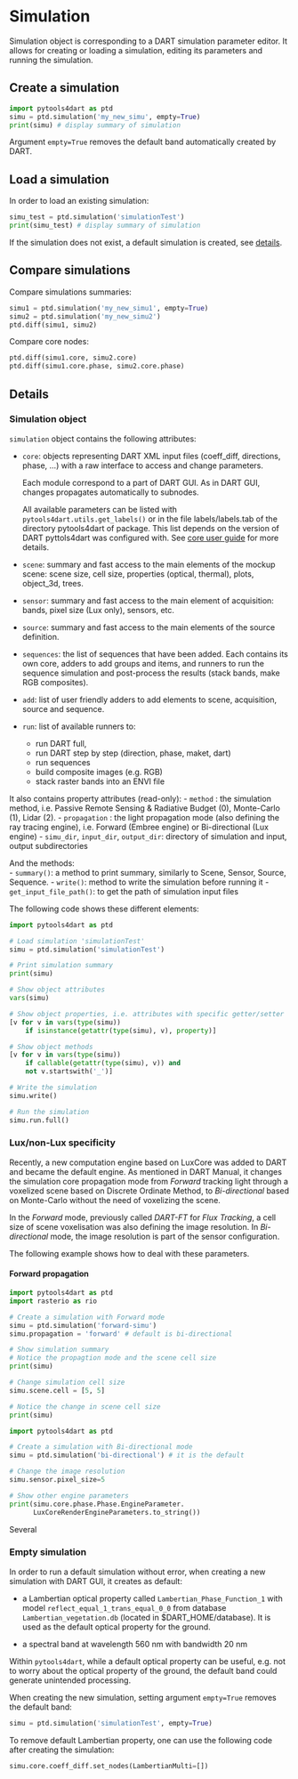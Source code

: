 # Simulation

Simulation object is corresponding to a DART simulation parameter editor.
It allows for creating or loading a simulation, editing its parameters and running the simulation.

## Create a simulation

```python
import pytools4dart as ptd
simu = ptd.simulation('my_new_simu', empty=True)
print(simu) # display summary of simulation
``` 
Argument `empty=True` removes the default band automatically created by DART.

## Load a simulation
In order to load an existing simulation:
```python
simu_test = ptd.simulation('simulationTest')
print(simu_test) # display summary of simulation
```

If the simulation does not exist, a default simulation is created, see [details](#empty-simulation).

## Compare simulations

Compare simulations summaries:
```python
simu1 = ptd.simulation('my_new_simu1', empty=True)
simu2 = ptd.simulation('my_new_simu2')
ptd.diff(simu1, simu2)
```

Compare core nodes:
```python
ptd.diff(simu1.core, simu2.core)
ptd.diff(simu1.core.phase, simu2.core.phase)
```

## Details

### Simulation object
`simulation` object contains the following attributes:

  - `core`: objects representing DART XML input files (coeff_diff,
    directions, phase, ...) with a raw interface to access and change parameters.

    Each module correspond to a part of DART GUI. As in DART GUI, changes propagates
    automatically to subnodes. 
    
    All available parameters can be listed with `pytools4dart.utils.get_labels()` 
    or in the file labels/labels.tab of the directory pytools4dart of
    package. This list depends on the version of DART pyttols4dart was configured with.
    See [core user guide](./02_core.md) for more details.

  - `scene`: summary and fast access to the main elements of the mockup scene:
    scene size, cell size, properties (optical, thermal), plots, object_3d, trees.

  - `sensor`: summary and fast access to the main element of acquisition:
    bands, pixel size (Lux only), sensors, etc.

  - `source`: summary and fast access to the main elements of the source definition.

  - `sequences`: the list of sequences that have been added. 
    Each contains its own core, adders to add
    groups and items, and runners to run the sequence simulation and post-process
    the results (stack bands, make RGB composites).

  - `add`: list of user friendly adders to add elements to
    scene, acquisition, source and sequence.

  - `run`: list of available runners to:
    - run DART full, 
    - run DART step by step (direction, phase, maket, dart)
    - run sequences
    - build composite images (e.g. RGB)
    - stack raster bands into an ENVI file 
      
It also contains property attributes (read-only):
    - `method` : the simulation method, i.e. Passive Remote Sensing & Radiative Budget (0), Monte-Carlo (1), Lidar (2).
    - `propagation` : the light propagation mode (also defining the ray tracing engine), i.e. Forward (Embree engine) or Bi-directional (Lux engine)
    - `simu_dir`, `input_dir`, `output_dir`: directory of simulation and input, output subdirectories
     

And the methods:    
    - `summary()`: a method to print summary, similarly to Scene, Sensor, Source, Sequence.
    - `write()`: method to write the simulation before running it
    - `get_input_file_path()`: to get the path of simulation input files
    
The following code shows these different elements:

```python
import pytools4dart as ptd

# Load simulation 'simulationTest'
simu = ptd.simulation('simulationTest')

# Print simulation summary
print(simu)

# Show object attributes
vars(simu)

# Show object properties, i.e. attributes with specific getter/setter
[v for v in vars(type(simu))
    if isinstance(getattr(type(simu), v), property)]

# Show object methods
[v for v in vars(type(simu))
    if callable(getattr(type(simu), v)) and
    not v.startswith('_')]

# Write the simulation
simu.write()

# Run the simulation
simu.run.full()

```
### Lux/non-Lux specificity

Recently, a new computation engine based on LuxCore was added to DART and became the default engine. As mentioned in DART Manual, it changes the simulation core propagation mode from _Forward_ tracking light through a voxelized scene based on Discrete Ordinate Method, to _Bi-directional_ based on Monte-Carlo without the need of voxelizing the scene.

In the _Forward_ mode, previously called _DART-FT_ for _Flux Tracking_, a cell size of scene voxelisation was also defining the image resolution. In _Bi-directional_ mode, the image resolution is part of the sensor configuration.

The following example shows how to deal with these parameters.

#### Forward propagation
```python
import pytools4dart as ptd
import rasterio as rio

# Create a simulation with Forward mode
simu = ptd.simulation('forward-simu')
simu.propagation = 'forward' # default is bi-directional

# Show simulation summary
# Notice the propagtion mode and the scene cell size
print(simu)

# Change simulation cell size
simu.scene.cell = [5, 5]

# Notice the change in scene cell size
print(simu)

```

```python
import pytools4dart as ptd

# Create a simulation with Bi-directional mode
simu = ptd.simulation('bi-directional') # it is the default

# Change the image resolution
simu.sensor.pixel_size=5

# Show other engine parameters
print(simu.core.phase.Phase.EngineParameter.
      LuxCoreRenderEngineParameters.to_string())
```

Several

### Empty simulation

In order to run a default simulation without error, when creating a new simulation with DART GUI, it creates as default:
 - a Lambertian optical property called `Lambertian_Phase_Function_1` with model `reflect_equal_1_trans_equal_0_0`
 from database `Lambertian_vegetation.db` (located in $DART_HOME/database). It is used as the default optical property
 for the ground.
 
 - a spectral band at wavelength 560 nm with bandwidth 20 nm

Within `pytools4dart`, while a default optical property can be useful, 
e.g. not to worry about the optical property of the ground,
the default band could generate unintended processing. 

When creating the new simulation, setting argument `empty=True` removes the default band:

```python
simu = ptd.simulation('simulationTest', empty=True)
``` 

To remove default Lambertian property, one can use the following code 
after creating the simulation:

```python
simu.core.coeff_diff.set_nodes(LambertianMulti=[])
``` 
